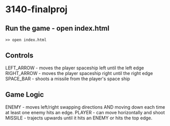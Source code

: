 # 3140-finalproj

## Run the game - open index.html
`>> open index.html`

## Controls
LEFT_ARROW - moves the player spaceship left until the left edge
RIGHT_ARROW - moves the player spaceship right until the right edge
SPACE_BAR - shoots a missile from the player's space ship

## Game Logic
ENEMY - moves left/right swapping directions AND moving down each time at least one enemy hits an edge.
PLAYER - can move horizontally and shoot
MISSILE - trajects upwards until it hits an ENEMY or hits the top edge.